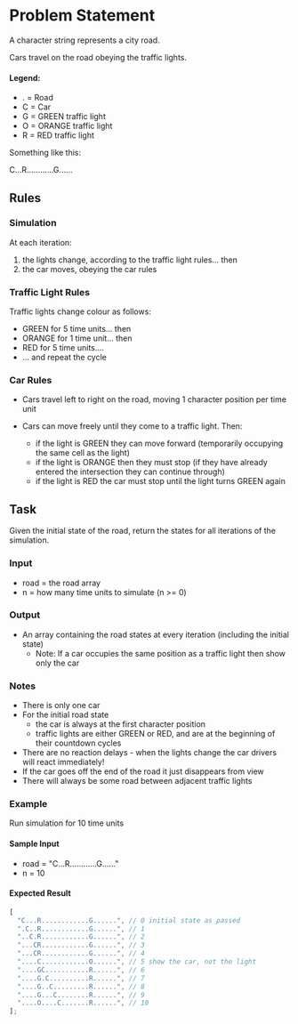 # Problem Statement

A character string represents a city road.

Cars travel on the road obeying the traffic lights.

#### Legend:

- . = Road
- C = Car
- G = GREEN traffic light
- O = ORANGE traffic light
- R = RED traffic light

Something like this:

C...R............G......

## Rules

### Simulation

At each iteration:

1. the lights change, according to the traffic light rules... then
2. the car moves, obeying the car rules

### Traffic Light Rules

Traffic lights change colour as follows:

- GREEN for 5 time units... then
- ORANGE for 1 time unit... then
- RED for 5 time units....
- ... and repeat the cycle

### Car Rules

- Cars travel left to right on the road, moving 1 character position per time unit
- Cars can move freely until they come to a traffic light. Then:

  - if the light is GREEN they can move forward (temporarily occupying the same cell as the light)
  - if the light is ORANGE then they must stop (if they have already entered the intersection they can continue through)
  - if the light is RED the car must stop until the light turns GREEN again

## Task

Given the initial state of the road, return the states for all iterations of the simulation.

### Input

- road = the road array
- n = how many time units to simulate (n >= 0)

### Output

- An array containing the road states at every iteration (including the initial state)
  - Note: If a car occupies the same position as a traffic light then show only the car

### Notes

- There is only one car
- For the initial road state
  - the car is always at the first character position
  - traffic lights are either GREEN or RED, and are at the beginning of their countdown cycles
- There are no reaction delays - when the lights change the car drivers will react immediately!
- If the car goes off the end of the road it just disappears from view
- There will always be some road between adjacent traffic lights

### Example

Run simulation for 10 time units

#### Sample Input

- road = "C...R............G......"
- n = 10

#### Expected Result

```javascript
[
  "C...R............G......", // 0 initial state as passed
  ".C..R............G......", // 1
  "..C.R............G......", // 2
  "...CR............G......", // 3
  "...CR............G......", // 4
  "....C............O......", // 5 show the car, not the light
  "....GC...........R......", // 6
  "....G.C..........R......", // 7
  "....G..C.........R......", // 8
  "....G...C........R......", // 9
  "....O....C.......R......", // 10
];
```
